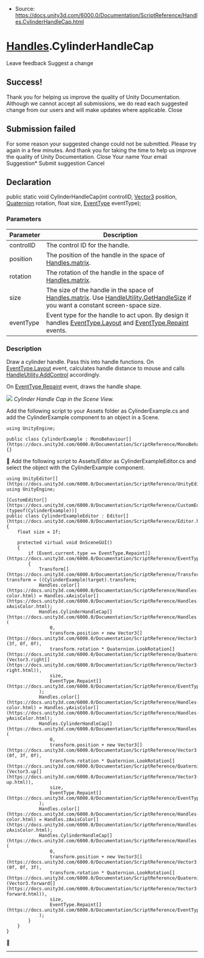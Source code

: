 * Source: https://docs.unity3d.com/6000.0/Documentation/ScriptReference/Handles.CylinderHandleCap.html

#  [Handles](https://docs.unity3d.com/6000.0/Documentation/ScriptReference/Handles.html).CylinderHandleCap
Leave feedback
Suggest a change
## Success!
Thank you for helping us improve the quality of Unity Documentation. Although we cannot accept all submissions, we do read each suggested change from our users and will make updates where applicable.
Close
## Submission failed
For some reason your suggested change could not be submitted. Please <a>try again</a> in a few minutes. And thank you for taking the time to help us improve the quality of Unity Documentation.
Close
Your name Your email Suggestion* Submit suggestion
Cancel
## Declaration
public static void CylinderHandleCap(int controlID, [Vector3](https://docs.unity3d.com/6000.0/Documentation/ScriptReference/Vector3.html) position, [Quaternion](https://docs.unity3d.com/6000.0/Documentation/ScriptReference/Quaternion.html) rotation, float size, [EventType](https://docs.unity3d.com/6000.0/Documentation/ScriptReference/EventType.html) eventType); 
### Parameters
Parameter | Description  
---|---  
controlID | The control ID for the handle.  
position | The position of the handle in the space of [Handles.matrix](https://docs.unity3d.com/6000.0/Documentation/ScriptReference/Handles-matrix.html).  
rotation | The rotation of the handle in the space of [Handles.matrix](https://docs.unity3d.com/6000.0/Documentation/ScriptReference/Handles-matrix.html).  
size | The size of the handle in the space of [Handles.matrix](https://docs.unity3d.com/6000.0/Documentation/ScriptReference/Handles-matrix.html). Use [HandleUtility.GetHandleSize](https://docs.unity3d.com/6000.0/Documentation/ScriptReference/HandleUtility.GetHandleSize.html) if you want a constant screen-space size.  
eventType | Event type for the handle to act upon. By design it handles [EventType.Layout](https://docs.unity3d.com/6000.0/Documentation/ScriptReference/EventType.Layout.html) and [EventType.Repaint](https://docs.unity3d.com/6000.0/Documentation/ScriptReference/EventType.Repaint.html) events.  
### Description
Draw a cylinder handle. Pass this into handle functions.
On [EventType.Layout](https://docs.unity3d.com/6000.0/Documentation/ScriptReference/EventType.Layout.html) event, calculates handle distance to mouse and calls [HandleUtility.AddControl](https://docs.unity3d.com/6000.0/Documentation/ScriptReference/HandleUtility.AddControl.html) accordingly.  
  
On [EventType.Repaint](https://docs.unity3d.com/6000.0/Documentation/ScriptReference/EventType.Repaint.html) event, draws the handle shape.  
  
![](https://docs.unity3d.com/6000.0/Documentation/StaticFiles/ScriptRefImages/CylinderCap.png) _Cylinder Handle Cap in the Scene View._  
  
Add the following script to your Assets folder as CylinderExample.cs and add the CylinderExample component to an object in a Scene.
```
using UnityEngine;  
  
public class CylinderExample : MonoBehaviour[](https://docs.unity3d.com/6000.0/Documentation/ScriptReference/MonoBehaviour.html) {}

```

Add the following script to Assets/Editor as CylinderExampleEditor.cs and select the object with the CylinderExample component.
```
using UnityEditor[](https://docs.unity3d.com/6000.0/Documentation/ScriptReference/UnityEditor.html);
using UnityEngine;  
  
[CustomEditor[](https://docs.unity3d.com/6000.0/Documentation/ScriptReference/CustomEditor.html)(typeof(CylinderExample))]
public class CylinderExampleEditor : Editor[](https://docs.unity3d.com/6000.0/Documentation/ScriptReference/Editor.html)
{
    float size = 1f;  
  
    protected virtual void OnSceneGUI()
    {
        if (Event.current.type == EventType.Repaint[](https://docs.unity3d.com/6000.0/Documentation/ScriptReference/EventType.Repaint.html))
        {
            Transform[](https://docs.unity3d.com/6000.0/Documentation/ScriptReference/Transform.html) transform = ((CylinderExample)target).transform;
            Handles.color[](https://docs.unity3d.com/6000.0/Documentation/ScriptReference/Handles-color.html) = Handles.xAxisColor[](https://docs.unity3d.com/6000.0/Documentation/ScriptReference/Handles-xAxisColor.html);
            Handles.CylinderHandleCap[](https://docs.unity3d.com/6000.0/Documentation/ScriptReference/Handles.CylinderHandleCap.html)(
                0,
                transform.position + new Vector3[](https://docs.unity3d.com/6000.0/Documentation/ScriptReference/Vector3.html)(3f, 0f, 0f),
                transform.rotation * Quaternion.LookRotation[](https://docs.unity3d.com/6000.0/Documentation/ScriptReference/Quaternion.LookRotation.html)(Vector3.right[](https://docs.unity3d.com/6000.0/Documentation/ScriptReference/Vector3-right.html)),
                size,
                EventType.Repaint[](https://docs.unity3d.com/6000.0/Documentation/ScriptReference/EventType.Repaint.html)
            );
            Handles.color[](https://docs.unity3d.com/6000.0/Documentation/ScriptReference/Handles-color.html) = Handles.yAxisColor[](https://docs.unity3d.com/6000.0/Documentation/ScriptReference/Handles-yAxisColor.html);
            Handles.CylinderHandleCap[](https://docs.unity3d.com/6000.0/Documentation/ScriptReference/Handles.CylinderHandleCap.html)(
                0,
                transform.position + new Vector3[](https://docs.unity3d.com/6000.0/Documentation/ScriptReference/Vector3.html)(0f, 3f, 0f),
                transform.rotation * Quaternion.LookRotation[](https://docs.unity3d.com/6000.0/Documentation/ScriptReference/Quaternion.LookRotation.html)(Vector3.up[](https://docs.unity3d.com/6000.0/Documentation/ScriptReference/Vector3-up.html)),
                size,
                EventType.Repaint[](https://docs.unity3d.com/6000.0/Documentation/ScriptReference/EventType.Repaint.html)
            );
            Handles.color[](https://docs.unity3d.com/6000.0/Documentation/ScriptReference/Handles-color.html) = Handles.zAxisColor[](https://docs.unity3d.com/6000.0/Documentation/ScriptReference/Handles-zAxisColor.html);
            Handles.CylinderHandleCap[](https://docs.unity3d.com/6000.0/Documentation/ScriptReference/Handles.CylinderHandleCap.html)(
                0,
                transform.position + new Vector3[](https://docs.unity3d.com/6000.0/Documentation/ScriptReference/Vector3.html)(0f, 0f, 3f),
                transform.rotation * Quaternion.LookRotation[](https://docs.unity3d.com/6000.0/Documentation/ScriptReference/Quaternion.LookRotation.html)(Vector3.forward[](https://docs.unity3d.com/6000.0/Documentation/ScriptReference/Vector3-forward.html)),
                size,
                EventType.Repaint[](https://docs.unity3d.com/6000.0/Documentation/ScriptReference/EventType.Repaint.html)
            );
        }
    }
}

```

* * *
